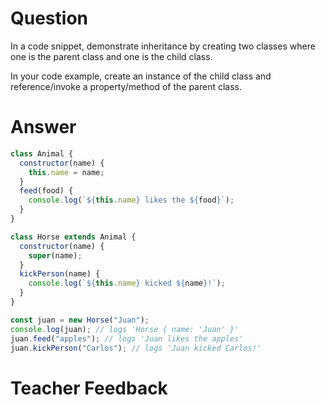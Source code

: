 # Question

In a code snippet, demonstrate inheritance by creating two classes where one is the parent class and one is the child class.

In your code example, create an instance of the child class and reference/invoke a property/method of the parent class.

# Answer

```js
class Animal {
  constructor(name) {
    this.name = name;
  }
  feed(food) {
    console.log(`${this.name} likes the ${food}`);
  }
}

class Horse extends Animal {
  constructor(name) {
    super(name);
  }
  kickPerson(name) {
    console.log(`${this.name} kicked ${name}!`);
  }
}

const juan = new Horse("Juan");
console.log(juan); // logs 'Horse { name: 'Juan' }'
juan.feed("apples"); // logs 'Juan likes the apples'
juan.kickPerson("Carlos"); // logs 'Juan kicked Carlos!'
```

# Teacher Feedback
